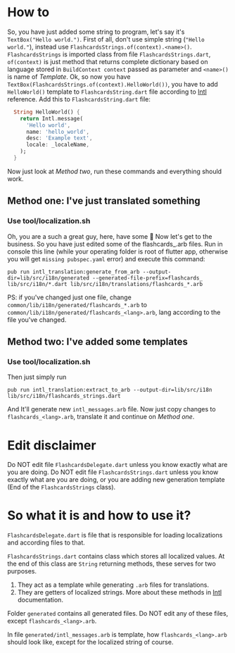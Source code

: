 # How to
So, you have just added some string to program, let's say it's `TextBox("Hello world.")`.
First of all, don't use simple string (`"Hello world."`), instead use `FlashcardsStrings.of(context).<name>()`.
`FlashcardsStrings` is imported class from file `FlashcardsStrings.dart`, `of(context)` is just method that returns complete dictionary based on language stored in `BuildContext context` passed as parameter and `<name>()` is name of *Template*.
Ok, so now you have `TextBox(FlashcardsStrings.of(context).HelloWorld())`, you have to add `HelloWorld()` template to `FlashcardsString.dart` file according to [Intl](https://pub.dartlang.org/packages/intl#messages) reference.
Add this to `FlashcardsString.dart` file:
```Dart
  String HelloWorld() {
    return Intl.message(
      'Hello world',
      name: 'hello_world',
      desc: 'Example text',
      locale: _localeName,
    );
  }
```
Now just look at *Method two*, run these commands and everything should work.

## Method one: I've just translated something 

### Use tool/localization.sh
Oh, you are a such a great guy, here, have some :cookie: 
Now let's get to the business. So you have just edited some of the flashcards_<lang>.arb files. 
Run in console this line (while your operating folder is root of flutter app, otherwise you will get `missing pubspec.yaml` error) and execute this command: 
 
`pub run intl_translation:generate_from_arb --output-dir=lib/src/i18n/generated --generated-file-prefix=flashcards_ lib/src/i18n/*.dart lib/src/i18n/translations/flashcards_*.arb` 
 
PS: if you've changed just one file, change `common/lib/i18n/generated/flashcards_*.arb` to `common/lib/i18n/generated/flashcards_<lang>.arb`, lang according to the file you've changed. 
 
## Method two: I've added some templates 

### Use tool/localization.sh
Then just simply run 
 
`pub run intl_translation:extract_to_arb --output-dir=lib/src/i18n lib/src/i18n/flashcards_strings.dart` 
 
And It'll generate new `intl_messages.arb` file. Now just copy changes to `flashcards_<lang>.arb`, translate it and continue on *Method one*. 


# Edit disclaimer 
Do NOT edit file `FlashcardsDelegate.dart` unless you know exactly what are you are doing. 
Do NOT edit file `FlashcardsStrings.dart` unless you know exactly what are you are doing, or you are adding new generation template (End of the `FlashcardsStrings` class). 
 
# So what it is and how to use it? 
`FlashcardsDelegate.dart` is file that is responsible for loading localizations and according files to that. 
 
`FlashcardsStrings.dart` contains class which stores all localized values. 
At the end of this class are `String` returning methods, these serves for two purposes. 
1. They act as a template while generating `.arb` files for translations. 
2. They are getters of localized strings. 
More about these methods in [Intl](https://pub.dartlang.org/packages/intl#messages) documentation. 
 
Folder `generated` contains all generated files. Do NOT edit any of these files, except `flashcards_<lang>.arb`. 
 
In file `generated/intl_messages.arb` is template, how `flashcards_<lang>.arb` should look like, except for the localized string of course. 
 

